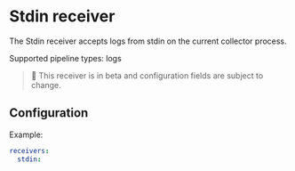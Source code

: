 # Stdin receiver

The Stdin receiver accepts logs from stdin on the current collector process.

Supported pipeline types: logs

> :construction: This receiver is in beta and configuration fields are subject to change.

## Configuration

Example:

```yaml
receivers:
  stdin:
```

